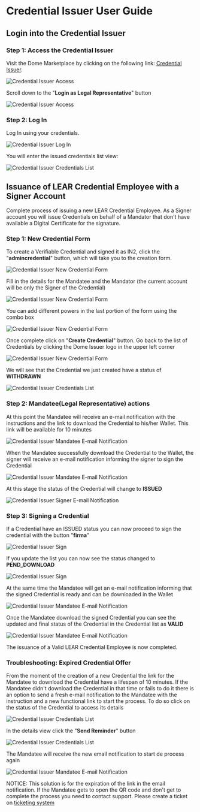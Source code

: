 # Credential Issuer User Guide

## Login into the Credential Issuer

### Step 1: Access the Credential Issuer
Visit the Dome Marketplace by clicking on the following link: [Credential Issuer](https://issuer.dome-marketplace-dev.org).

![Credential Issuer Access](./assets/01.png)

Scroll down to the "**Login as Legal Representative**" button

![Credential Issuer Access](./assets/02.png)

### Step 2: Log In
Log In using your credentials.

![Credential Issuer Log In](./assets/03.png)

You will enter the issued credentials list view:

![Credential Issuer Credentials List](./assets/04.png)

## Issuance of LEAR Credential Employee with a Signer Account
Complete process of issuing a new LEAR Credential Employee. As a Signer account you will issue Credentials on behalf of a Mandator that don't have available a Digital Certificate for the signature.
### Step 1: New Credential Form
To create a Verifiable Credential and signed it as IN2, click the "**admincredential**" button, which will take you to the creation form.

![Credential Issuer New Credential Form](./assets/05.png)

Fill in the details for the Mandatee and the Mandator (the current account will be only the Signer of the Credential)

![Credential Issuer New Credential Form](./assets/06.png)

You can add different powers in the last portion of the form using the combo box

![Credential Issuer New Credential Form](./assets/07.png)

Once complete click on "**Create Credential**" button. Go back to the list of Credentials by clicking the Dome Issuer logo in the upper left corner

![Credential Issuer New Credential Form](./assets/08.png)

We will see that the Credential we just created have a status of **WITHDRAWN**

![Credential Issuer Credentials List](./assets/09.png)

### Step 2: Mandatee(Legal Representative) actions
At this point the Mandatee will receive an e-mail notification with the instructions and the link to download the Credential to his/her Wallet.
This link will be available for 10 minutes

![Credential Issuer Mandatee E-mail Notification](./assets/10.png)

When the Mandatee successfully download the Credential to the Wallet, the signer will receive an e-mail notification informing the signer to sign the Credential

![Credential Issuer Mandatee E-mail Notification](./assets/13.png)

At this stage the status of the Credential will change to **ISSUED**

![Credential Issuer Signer E-mail Notification](./assets/14.png)

### Step 3: Signing a Credential
If a Credential have an ISSUED status you can now proceed to sign the credential with the button "**firma**"

![Credential Issuer Sign](./assets/15.png)

If you update the list you can now see the status changed to **PEND_DOWNLOAD**

![Credential Issuer Sign](./assets/16.png)

At the same time the Mandatee will get an e-mail notification informing that the signed Credential is ready and can be downloaded in the Wallet

![Credential Issuer Mandatee E-mail Notification](./assets/17.png)

Once the Mandatee download the signed Credential you can see the updated and final status of the Credential in the Credential list as **VALID**

![Credential Issuer Mandatee E-mail Notification](./assets/18.png)

The issuance of a Valid LEAR Credential Employee is now completed.


### Troubleshooting: Expired Credential Offer
From the moment of the creation of a new Credential the link for the Mandatee to download the Credential have a lifespan of 10 minutes.
If the Mandatee didn't download the Credential in that time or fails to do it there is an option to send a fresh e-mail notification to the Mandatee with the instruction and a new functional link to start the process.
To do so click on the status of the Credential to access its details

![Credential Issuer Credentials List](./assets/11.png)

In the details view click the "**Send Reminder**" button

![Credential Issuer Credentials List](./assets/12.png)

The Mandatee will receive the new email notification to start de process again

![Credential Issuer Mandatee E-mail Notification](./assets/10.png)

NOTICE: This solution is for the expiration of the link in the email notification. If the Mandatee gets to open the QR code and don't get to complete the process you need to contact support. Please create a ticket on [ticketing system](https://ticketing.dome-marketplace-dev.org/)

